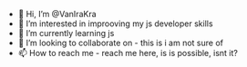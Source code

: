 - 👋 Hi, I’m @VanIraKra
- 👀 I’m interested in improoving my js developer skills
- 🌱 I’m currently learning js
- 💞️ I’m looking to collaborate on - this is i am not sure of
- 📫 How to reach me - reach me here, is is possible, isnt it?

<!---
VanIraKra/VanIraKra is a ✨ special ✨ repository because its `README.md` (this file) appears on your GitHub profile.
You can click the Preview link to take a look at your changes.
--->
